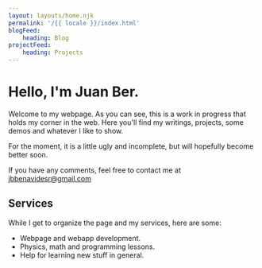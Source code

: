 ```yaml
---
layout: layouts/home.njk
permalink: '/{{ locale }}/index.html'
blogFeed:
    heading: Blog
projectFeed:
    heading: Projects
---
```


# Hello, I'm Juan Ber.

Welcome to my webpage. As you can see, this is a work in progress that holds my corner
in the web. Here you'll find my writings, projects, some demos and whatever I
like to show.

For the moment, it is a little ugly and incomplete, but will hopefully become better soon.

If you have any comments, feel free to contact me at jbbenavidesr@gmail.com

## Services

While I get to organize the page and my services, here are some:

-   Webpage and webapp development.
-   Physics, math and programming lessons.
-   Help for learning new stuff in general.
